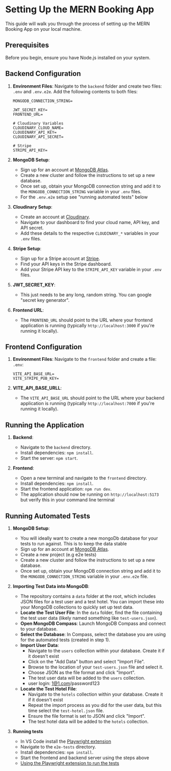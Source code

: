 # Setting Up the MERN Booking App

This guide will walk you through the process of setting up the MERN Booking App on your local machine.

## Prerequisites

Before you begin, ensure you have Node.js installed on your system.

## Backend Configuration

1. **Environment Files**: Navigate to the `backend` folder and create two files: `.env` and `.env.e2e`. Add the following contents to both files:

    ```plaintext
    MONGODB_CONNECTION_STRING=

    JWT_SECRET_KEY=
    FRONTEND_URL=

    # Cloudinary Variables
    CLOUDINARY_CLOUD_NAME=
    CLOUDINARY_API_KEY=
    CLOUDINARY_API_SECRET=

    # Stripe
    STRIPE_API_KEY=
    ```

2. **MongoDB Setup**: 
    - Sign up for an account at [MongoDB Atlas](https://www.mongodb.com/cloud/atlas).
    - Create a new cluster and follow the instructions to set up a new database.
    - Once set up, obtain your MongoDB connection string and add it to the `MONGODB_CONNECTION_STRING` variable in your `.env` files.
    - For the `.env.e2e` setup see "running automated tests" below

3. **Cloudinary Setup**:
    - Create an account at [Cloudinary](https://cloudinary.com/).
    - Navigate to your dashboard to find your cloud name, API key, and API secret.
    - Add these details to the respective `CLOUDINARY_*` variables in your `.env` files.

4. **Stripe Setup**:
    - Sign up for a Stripe account at [Stripe](https://stripe.com/).
    - Find your API keys in the Stripe dashboard.
    - Add your Stripe API key to the `STRIPE_API_KEY` variable in your `.env` files.
  
5. **JWT_SECRET_KEY**:
    - This just needs to be any long, random string. You can google "secret key generator".

7. **Frontend URL**:
    - The `FRONTEND_URL` should point to the URL where your frontend application is running (typically `http://localhost:3000` if you're running it locally).
  

## Frontend Configuration

1. **Environment Files**: Navigate to the `frontend` folder and create a file: `.env`:

    ```plaintext
    VITE_API_BASE_URL=
    VITE_STRIPE_PUB_KEY=
    ```

5. **VITE_API_BASE_URLL**:
    - The `VITE_API_BASE_URL` should point to the URL where your backend application is running (typically `http://localhost:7000` if you're running it locally).

## Running the Application

1. **Backend**:
    - Navigate to the `backend` directory.
    - Install dependencies: `npm install`.
    - Start the server: `npm start`.

2. **Frontend**:
    - Open a new terminal and navigate to the `frontend` directory.
    - Install dependencies: `npm install`.
    - Start the frontend application: `npm run dev`.
    - The application should now be running on `http://localhost:5173` but verify this in your command line terminal  


## Running Automated Tests

1. **MongoDB Setup**: 
    - You will ideally want to create a new mongoDb database for your tests to run against. This is to keep the data stable 
    - Sign up for an account at [MongoDB Atlas](https://www.mongodb.com/cloud/atlas).
    - Create a new project (e.g e2e tests)
    - Create a new cluster and follow the instructions to set up a new database.
    - Once set up, obtain your MongoDB connection string and add it to the `MONGODB_CONNECTION_STRING` variable in your `.env.e2e` file.
      
2. **Importing Test Data into MongoDB**:

    - The repository contains a `data` folder at the root, which includes JSON files for a test user and a test hotel. You can import these into your MongoDB collections to quickly set up test data.
    - **Locate the Test User File**: In the `data` folder, find the file containing the test user data (likely named something like `test-users.json`).
    - **Open MongoDB Compass**: Launch MongoDB Compass and connect to your database.
    - **Select the Database**: In Compass, select the database you are using for the automated tests (created in step 1).
    - **Import User Data**:
        - Navigate to the `users` collection within your database. Create it if it doesn't exist
        - Click on the "Add Data" button and select "Import File".
        - Browse to the location of your `test-users.json` file and select it.
        - Choose JSON as the file format and click "Import".
        - The test user data will be added to the `users` collection.
        - user login: 1@1.com/password123
    -  **Locate the Test Hotel File**:
        - Navigate to the `hotels` collection within your database. Create it if it doesn't exist
        - Repeat the import process as you did for the user data, but this time select the `test-hotel.json` file.
        - Ensure the file format is set to JSON and click "Import".
        - The test hotel data will be added to the `hotels` collection.
 
3. **Running tests**    
    - In VS Code install the [Playwright extension](https://marketplace.visualstudio.com/items?itemName=ms-playwright.playwright)
    - Navigate to the `e2e-tests` directory.
    - Install dependencies: `npm install`.
    - Start the frontend and backend server using the steps above
    - [Using the Playwright extension to run the tests](https://playwright.dev/docs/getting-started-vscode#running-tests)


